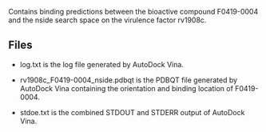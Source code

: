 Contains binding predictions between the bioactive compound F0419-0004 and the nside search space on the virulence factor rv1908c.

## Files

- log.txt is the log file generated by AutoDock Vina.

- rv1908c_F0419-0004_nside.pdbqt is the PDBQT file generated by AutoDock Vina containing the orientation and binding location of F0419-0004.

- stdoe.txt is the combined STDOUT and STDERR output of AutoDock Vina.

